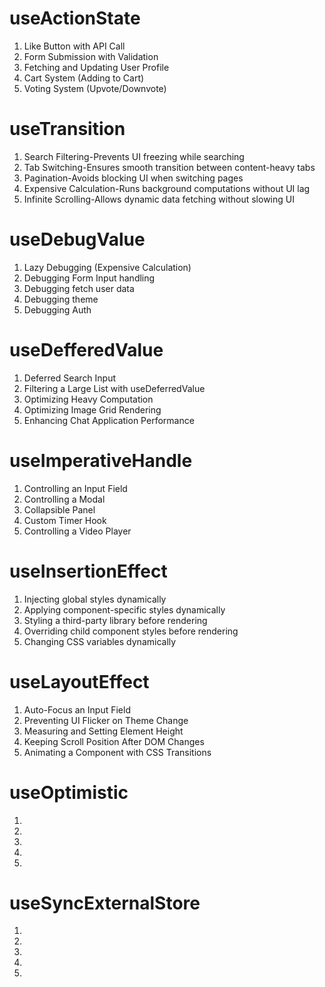 # useActionState
1. Like Button with API Call
2. Form Submission with Validation
3. Fetching and Updating User Profile
4. Cart System (Adding to Cart)
5. Voting System (Upvote/Downvote)

# useTransition
1. Search Filtering-Prevents UI freezing while searching
2. Tab Switching-Ensures smooth transition between content-heavy tabs
3. Pagination-Avoids blocking UI when switching pages
4. Expensive Calculation-Runs background computations without UI lag
5. Infinite Scrolling-Allows dynamic data fetching without slowing UI

# useDebugValue
1. Lazy Debugging (Expensive Calculation)
2. Debugging Form Input handling
3. Debugging fetch user data
4. Debugging theme
5. Debugging Auth

# useDefferedValue
1. Deferred Search Input
2. Filtering a Large List with useDeferredValue
3. Optimizing Heavy Computation
4. Optimizing Image Grid Rendering
5. Enhancing Chat Application Performance

# useImperativeHandle
1. Controlling an Input Field
2. Controlling a Modal
3. Collapsible Panel
4. Custom Timer Hook
5. Controlling a Video Player

# useInsertionEffect
1. Injecting global styles dynamically
2. Applying component-specific styles dynamically
3. Styling a third-party library before rendering
4. Overriding child component styles before rendering
5. Changing CSS variables dynamically 

# useLayoutEffect
1. Auto-Focus an Input Field
2. Preventing UI Flicker on Theme Change
3. Measuring and Setting Element Height
4. Keeping Scroll Position After DOM Changes
5. Animating a Component with CSS Transitions

# useOptimistic
1. 
2. 
3. 
4. 
5. 

# useSyncExternalStore
1. 
2. 
3. 
4. 
5. 



